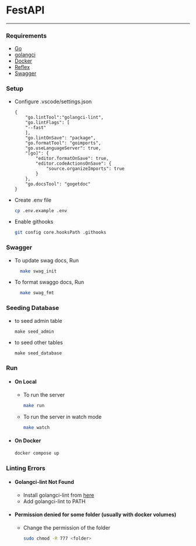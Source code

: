 # FestAPI

---

### Requirements

- [Go](https://go.dev/)
- [golangci](https://golangci-lint.run/usage/install/)
- [Docker](https://www.docker.com/)
- [Reflex](https://github.com/cespare/reflex)
- [Swagger](https://github.com/swaggo/swag)


### Setup

- Configure .vscode/settings.json
  ```
  {
      "go.lintTool":"golangci-lint",
      "go.lintFlags": [
      "--fast"
      ],
      "go.lintOnSave": "package",
      "go.formatTool": "goimports",
      "go.useLanguageServer": true,
      "[go]": {
          "editor.formatOnSave": true,
          "editor.codeActionsOnSave": {
              "source.organizeImports": true
          }
      },
      "go.docsTool": "gogetdoc"
  }
  ```
- Create .env file
  ```sh
  cp .env.example .env
  ```
- Enable githooks
  ```sh
  git config core.hooksPath .githooks
  ```

### Swagger

- To update swag docs, Run 
  ```sh
    make swag_init
  ```

- To format swaggo docs, Run
  ```sh
    make swag_fmt
  ```

### Seeding Database

- to seed admin table

  ```
  make seed_admin
  ```
- to seed other tables

  ```
  make seed_database
  ```

### Run

- #### On Local
  - To run the server

    ```sh
    make run
    ```
  
  - To run the server in watch mode
  
    ```sh
    make watch
    ```

- #### On Docker
  ```sh
  docker compose up
  ```

### Linting Errors

- #### Golangci-lint Not Found

  - Install golangci-lint from [here](https://golangci-lint.run/usage/install/#local-installation)
  - Add golangci-lint to PATH

- #### Permission denied for some folder (usually with docker volumes)
  - Change the permission of the folder
    ```sh
    sudo chmod -R 777 <folder>
    ```
